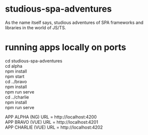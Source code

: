 # studious-spa-adventures
As the name itself says, studious adventures of SPA frameworks and libraries in the world of JS/TS.

# running apps locally on ports
cd studious-spa-adventures <br>
cd alpha <br>
npm install <br>
npm start <br>
cd ../bravo <br>
npm install <br>
npm run serve <br>
cd ../charlie <br>
npm install <br>
npm run serve <br>

APP ALPHA (NG) URL = http://localhost:4200 <br>
APP BRAVO (VUE) URL = http://localhost:4201 <br>
APP CHARLIE (VUE) URL = http://localhost:4202 <br>
